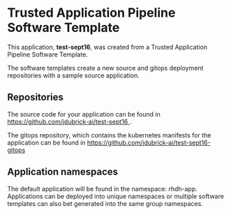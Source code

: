 # Trusted Application Pipeline Software Template

This application, **test-sept16**, was created from a Trusted Application Pipeline Software Template.

The software templates create a new source and gitops deployment repositories with a sample source application. 

## Repositories

The source code for your application can be found in [https://github.com/jdubrick-ai/test-sept16 ](https://github.com/jdubrick-ai/test-sept16 ).
 
The gitops repository, which contains the kubernetes manifests for the application can be found in 
[https://github.com/jdubrick-ai/test-sept16-gitops ](https://github.com/jdubrick-ai/test-sept16-gitops ) 

## Application namespaces 

The default application will be found in the namespace: rhdh-app. Applications can be deployed into unique namespaces or multiple software templates can also bet generated into the same group namespaces.  